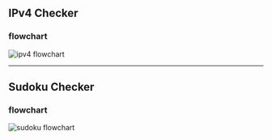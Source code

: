 ## IPv4 Checker
### flowchart
![ipv4 flowchart](res/_IPv4.png)

---------------

## Sudoku Checker
### flowchart
![sudoku flowchart](res/_Sudoku.png)
